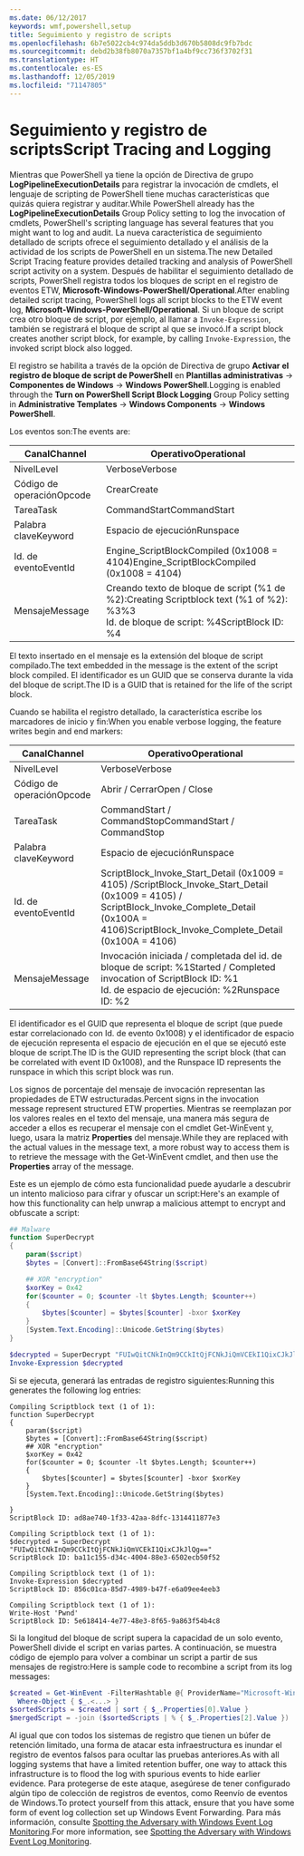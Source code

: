 ```yaml
---
ms.date: 06/12/2017
keywords: wmf,powershell,setup
title: Seguimiento y registro de scripts
ms.openlocfilehash: 6b7e5022cb4c974da5ddb3d670b5808dc9fb7bdc
ms.sourcegitcommit: debd2b38fb8070a7357bf1a4bf9cc736f3702f31
ms.translationtype: HT
ms.contentlocale: es-ES
ms.lasthandoff: 12/05/2019
ms.locfileid: "71147805"
---
```

# <a name="script-tracing-and-logging"></a><span data-ttu-id="513b8-103">Seguimiento y registro de scripts</span><span class="sxs-lookup"><span data-stu-id="513b8-103">Script Tracing and Logging</span></span>

<span data-ttu-id="513b8-104">Mientras que PowerShell ya tiene la opción de Directiva de grupo **LogPipelineExecutionDetails** para registrar la invocación de cmdlets, el lenguaje de scripting de PowerShell tiene muchas características que quizás quiera registrar y auditar.</span><span class="sxs-lookup"><span data-stu-id="513b8-104">While PowerShell already has the **LogPipelineExecutionDetails** Group Policy setting to log the invocation of cmdlets, PowerShell's scripting language has several features that you might want to log and audit.</span></span> <span data-ttu-id="513b8-105">La nueva característica de seguimiento detallado de scripts ofrece el seguimiento detallado y el análisis de la actividad de los scripts de PowerShell en un sistema.</span><span class="sxs-lookup"><span data-stu-id="513b8-105">The new Detailed Script Tracing feature provides detailed tracking and analysis of PowerShell script activity on a system.</span></span> <span data-ttu-id="513b8-106">Después de habilitar el seguimiento detallado de scripts, PowerShell registra todos los bloques de script en el registro de eventos ETW, **Microsoft-Windows-PowerShell/Operational**.</span><span class="sxs-lookup"><span data-stu-id="513b8-106">After enabling detailed script tracing, PowerShell logs all script blocks to the ETW event log, **Microsoft-Windows-PowerShell/Operational**.</span></span> <span data-ttu-id="513b8-107">Si un bloque de script crea otro bloque de script, por ejemplo, al llamar a `Invoke-Expression`, también se registrará el bloque de script al que se invocó.</span><span class="sxs-lookup"><span data-stu-id="513b8-107">If a script block creates another script block, for example, by calling `Invoke-Expression`, the invoked script block also logged.</span></span>

<span data-ttu-id="513b8-108">El registro se habilita a través de la opción de Directiva de grupo **Activar el registro de bloque de script de PowerShell** en **Plantillas administrativas** -> **Componentes de Windows** -> **Windows PowerShell**.</span><span class="sxs-lookup"><span data-stu-id="513b8-108">Logging is enabled through the **Turn on PowerShell Script Block Logging** Group Policy setting in **Administrative Templates** -> **Windows Components** -> **Windows PowerShell**.</span></span>

<span data-ttu-id="513b8-109">Los eventos son:</span><span class="sxs-lookup"><span data-stu-id="513b8-109">The events are:</span></span>

| <span data-ttu-id="513b8-110">Canal</span><span class="sxs-lookup"><span data-stu-id="513b8-110">Channel</span></span> |                               <span data-ttu-id="513b8-111">Operativo</span><span class="sxs-lookup"><span data-stu-id="513b8-111">Operational</span></span>                               |
| ------- | ----------------------------------------------------------------------- |
| <span data-ttu-id="513b8-112">Nivel</span><span class="sxs-lookup"><span data-stu-id="513b8-112">Level</span></span>   | <span data-ttu-id="513b8-113">Verbose</span><span class="sxs-lookup"><span data-stu-id="513b8-113">Verbose</span></span>                                                                 |
| <span data-ttu-id="513b8-114">Código de operación</span><span class="sxs-lookup"><span data-stu-id="513b8-114">Opcode</span></span>  | <span data-ttu-id="513b8-115">Crear</span><span class="sxs-lookup"><span data-stu-id="513b8-115">Create</span></span>                                                                  |
| <span data-ttu-id="513b8-116">Tarea</span><span class="sxs-lookup"><span data-stu-id="513b8-116">Task</span></span>    | <span data-ttu-id="513b8-117">CommandStart</span><span class="sxs-lookup"><span data-stu-id="513b8-117">CommandStart</span></span>                                                            |
| <span data-ttu-id="513b8-118">Palabra clave</span><span class="sxs-lookup"><span data-stu-id="513b8-118">Keyword</span></span> | <span data-ttu-id="513b8-119">Espacio de ejecución</span><span class="sxs-lookup"><span data-stu-id="513b8-119">Runspace</span></span>                                                                |
| <span data-ttu-id="513b8-120">Id. de evento</span><span class="sxs-lookup"><span data-stu-id="513b8-120">EventId</span></span> | <span data-ttu-id="513b8-121">Engine_ScriptBlockCompiled (0x1008 = 4104)</span><span class="sxs-lookup"><span data-stu-id="513b8-121">Engine_ScriptBlockCompiled (0x1008 = 4104)</span></span>                              |
| <span data-ttu-id="513b8-122">Mensaje</span><span class="sxs-lookup"><span data-stu-id="513b8-122">Message</span></span> | <span data-ttu-id="513b8-123">Creando texto de bloque de script (%1 de %2):</span><span class="sxs-lookup"><span data-stu-id="513b8-123">Creating Scriptblock text (%1 of %2):</span></span> </br> <span data-ttu-id="513b8-124">%3</span><span class="sxs-lookup"><span data-stu-id="513b8-124">%3</span></span> </br> <span data-ttu-id="513b8-125">Id. de bloque de script: %4</span><span class="sxs-lookup"><span data-stu-id="513b8-125">ScriptBlock ID: %4</span></span> |


<span data-ttu-id="513b8-126">El texto insertado en el mensaje es la extensión del bloque de script compilado.</span><span class="sxs-lookup"><span data-stu-id="513b8-126">The text embedded in the message is the extent of the script block compiled.</span></span> <span data-ttu-id="513b8-127">El identificador es un GUID que se conserva durante la vida del bloque de script.</span><span class="sxs-lookup"><span data-stu-id="513b8-127">The ID is a GUID that is retained for the life of the script block.</span></span>

<span data-ttu-id="513b8-128">Cuando se habilita el registro detallado, la característica escribe los marcadores de inicio y fin:</span><span class="sxs-lookup"><span data-stu-id="513b8-128">When you enable verbose logging, the feature writes begin and end markers:</span></span>

| <span data-ttu-id="513b8-129">Canal</span><span class="sxs-lookup"><span data-stu-id="513b8-129">Channel</span></span> |                                 <span data-ttu-id="513b8-130">Operativo</span><span class="sxs-lookup"><span data-stu-id="513b8-130">Operational</span></span>                                |
| ------- | -------------------------------------------------------------------------- |
| <span data-ttu-id="513b8-131">Nivel</span><span class="sxs-lookup"><span data-stu-id="513b8-131">Level</span></span>   | <span data-ttu-id="513b8-132">Verbose</span><span class="sxs-lookup"><span data-stu-id="513b8-132">Verbose</span></span>                                                                    |
| <span data-ttu-id="513b8-133">Código de operación</span><span class="sxs-lookup"><span data-stu-id="513b8-133">Opcode</span></span>  | <span data-ttu-id="513b8-134">Abrir / Cerrar</span><span class="sxs-lookup"><span data-stu-id="513b8-134">Open / Close</span></span>                                                               |
| <span data-ttu-id="513b8-135">Tarea</span><span class="sxs-lookup"><span data-stu-id="513b8-135">Task</span></span>    | <span data-ttu-id="513b8-136">CommandStart / CommandStop</span><span class="sxs-lookup"><span data-stu-id="513b8-136">CommandStart / CommandStop</span></span>                                                 |
| <span data-ttu-id="513b8-137">Palabra clave</span><span class="sxs-lookup"><span data-stu-id="513b8-137">Keyword</span></span> | <span data-ttu-id="513b8-138">Espacio de ejecución</span><span class="sxs-lookup"><span data-stu-id="513b8-138">Runspace</span></span>                                                                   |
| <span data-ttu-id="513b8-139">Id. de evento</span><span class="sxs-lookup"><span data-stu-id="513b8-139">EventId</span></span> | <span data-ttu-id="513b8-140">ScriptBlock\_Invoke\_Start\_Detail (0x1009 = 4105) /</span><span class="sxs-lookup"><span data-stu-id="513b8-140">ScriptBlock\_Invoke\_Start\_Detail (0x1009 = 4105) /</span></span> </br> <span data-ttu-id="513b8-141">ScriptBlock\_Invoke\_Complete\_Detail (0x100A = 4106)</span><span class="sxs-lookup"><span data-stu-id="513b8-141">ScriptBlock\_Invoke\_Complete\_Detail (0x100A = 4106)</span></span> |
| <span data-ttu-id="513b8-142">Mensaje</span><span class="sxs-lookup"><span data-stu-id="513b8-142">Message</span></span> | <span data-ttu-id="513b8-143">Invocación iniciada / completada del id. de bloque de script: %1</span><span class="sxs-lookup"><span data-stu-id="513b8-143">Started / Completed invocation of ScriptBlock ID: %1</span></span> </br> <span data-ttu-id="513b8-144">Id. de espacio de ejecución: %2</span><span class="sxs-lookup"><span data-stu-id="513b8-144">Runspace ID: %2</span></span> |

<span data-ttu-id="513b8-145">El identificador es el GUID que representa el bloque de script (que puede estar correlacionado con Id. de evento 0x1008) y el identificador de espacio de ejecución representa el espacio de ejecución en el que se ejecutó este bloque de script.</span><span class="sxs-lookup"><span data-stu-id="513b8-145">The ID is the GUID representing the script block (that can be correlated with event ID 0x1008), and the Runspace ID represents the runspace in which this script block was run.</span></span>

<span data-ttu-id="513b8-146">Los signos de porcentaje del mensaje de invocación representan las propiedades de ETW estructuradas.</span><span class="sxs-lookup"><span data-stu-id="513b8-146">Percent signs in the invocation message represent structured ETW properties.</span></span> <span data-ttu-id="513b8-147">Mientras se reemplazan por los valores reales en el texto del mensaje, una manera más segura de acceder a ellos es recuperar el mensaje con el cmdlet Get-WinEvent y, luego, usara la matriz **Properties** del mensaje.</span><span class="sxs-lookup"><span data-stu-id="513b8-147">While they are replaced with the actual values in the message text, a more robust way to access them is to retrieve the message with the Get-WinEvent cmdlet, and then use the **Properties** array of the message.</span></span>

<span data-ttu-id="513b8-148">Este es un ejemplo de cómo esta funcionalidad puede ayudarle a descubrir un intento malicioso para cifrar y ofuscar un script:</span><span class="sxs-lookup"><span data-stu-id="513b8-148">Here's an example of how this functionality can help unwrap a malicious attempt to encrypt and obfuscate a script:</span></span>

```powershell
## Malware
function SuperDecrypt
{
    param($script)
    $bytes = [Convert]::FromBase64String($script)

    ## XOR "encryption"
    $xorKey = 0x42
    for($counter = 0; $counter -lt $bytes.Length; $counter++)
    {
        $bytes[$counter] = $bytes[$counter] -bxor $xorKey
    }
    [System.Text.Encoding]::Unicode.GetString($bytes)
}

$decrypted = SuperDecrypt "FUIwQitCNkInQm9CCkItQjFCNkJiQmVCEkI1QixCJkJlQg=="
Invoke-Expression $decrypted
```

<span data-ttu-id="513b8-149">Si se ejecuta, generará las entradas de registro siguientes:</span><span class="sxs-lookup"><span data-stu-id="513b8-149">Running this generates the following log entries:</span></span>

```Output
Compiling Scriptblock text (1 of 1):
function SuperDecrypt
{
    param($script)
    $bytes = [Convert]::FromBase64String($script)
    ## XOR "encryption"
    $xorKey = 0x42
    for($counter = 0; $counter -lt $bytes.Length; $counter++)
    {
        $bytes[$counter] = $bytes[$counter] -bxor $xorKey
    }
    [System.Text.Encoding]::Unicode.GetString($bytes)

}
ScriptBlock ID: ad8ae740-1f33-42aa-8dfc-1314411877e3

Compiling Scriptblock text (1 of 1):
$decrypted = SuperDecrypt "FUIwQitCNkInQm9CCkItQjFCNkJiQmVCEkI1QixCJkJlQg=="
ScriptBlock ID: ba11c155-d34c-4004-88e3-6502ecb50f52

Compiling Scriptblock text (1 of 1):
Invoke-Expression $decrypted
ScriptBlock ID: 856c01ca-85d7-4989-b47f-e6a09ee4eeb3

Compiling Scriptblock text (1 of 1):
Write-Host 'Pwnd'
ScriptBlock ID: 5e618414-4e77-48e3-8f65-9a863f54b4c8
```

Si la longitud del bloque de script supera la capacidad de un solo evento, PowerShell divide el script en varias partes. <span data-ttu-id="513b8-151">A continuación, se muestra código de ejemplo para volver a combinar un script a partir de sus mensajes de registro:</span><span class="sxs-lookup"><span data-stu-id="513b8-151">Here is sample code to recombine a script from its log messages:</span></span>

```powershell
$created = Get-WinEvent -FilterHashtable @{ ProviderName="Microsoft-Windows-PowerShell"; Id = 4104 } |
  Where-Object { $_.<...> }
$sortedScripts = $created | sort { $_.Properties[0].Value }
$mergedScript = -join ($sortedScripts | % { $_.Properties[2].Value })
```

<span data-ttu-id="513b8-152">Al igual que con todos los sistemas de registro que tienen un búfer de retención limitado, una forma de atacar esta infraestructura es inundar el registro de eventos falsos para ocultar las pruebas anteriores.</span><span class="sxs-lookup"><span data-stu-id="513b8-152">As with all logging systems that have a limited retention buffer, one way to attack this infrastructure is to flood the log with spurious events to hide earlier evidence.</span></span> <span data-ttu-id="513b8-153">Para protegerse de este ataque, asegúrese de tener configurado algún tipo de colección de registros de eventos, como Reenvío de eventos de Windows.</span><span class="sxs-lookup"><span data-stu-id="513b8-153">To protect yourself from this attack, ensure that you have some form of event log collection set up Windows Event Forwarding.</span></span> <span data-ttu-id="513b8-154">Para más información, consulte [Spotting the Adversary with Windows Event Log Monitoring](https://apps.nsa.gov/iaarchive/library/reports/spotting-the-adversary-with-windows-event-log-monitoring.cfm).</span><span class="sxs-lookup"><span data-stu-id="513b8-154">For more information, see [Spotting the Adversary with Windows Event Log Monitoring](https://apps.nsa.gov/iaarchive/library/reports/spotting-the-adversary-with-windows-event-log-monitoring.cfm).</span></span>